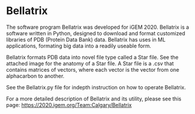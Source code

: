 # Bellatrix

The software program Bellatrix was developed for iGEM 2020. Bellatrix is a software written in Python, designed to download and format customized libraries of PDB (Protein Data Bank) data. Bellatrix has uses in ML applications, formating big data into a readily useable form. 

Bellatrix formats PDB data into novel file type called a Star file. See the attached image for the anatomy of a Star file. A Star file is a .csv that contains matrices of vectors, where each vector is the vector from one alphacarbon to another. 

See the Bellatrix.py file for indepth instruction on how to operate Bellatrix. 

For a more detailed description of Bellatrix and its utility, please see this page: https://2020.igem.org/Team:Calgary/Bellatrix
